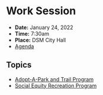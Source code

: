 # Work Session

- **Date:** January 24, 2022
- **Time:** 7:30am
- **Place:** DSM City Hall
- [Agenda](https://councildocs.dsm.city/agendas/2022/20220124%20councilworksession.pdf?pdf=Agenda&t=1642721054389)

## Topics

- [Adopt-A-Park and Trail Program](https://www.dsm.city/document_center/City%20Clerk/Work%20Sessions/2022/2022-01-24_City%20of%20Des%20MoinesTemplate_final.pdf?pdf=Adopt%20a%20Park&t=1642968991743)
- [Social Equity Recreation Program](https://www.dsm.city/document_center/City%20Clerk/Work%20Sessions/2022/FINAL%202022%20Site%20Locations%20-%20Equitable%20Services%20(002).pdf?pdf=Social%20Equity%20Recreation%20Programming&t=1642968991743)

